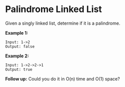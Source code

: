# Palindrome Linked List

Given a singly linked list, determine if it is a palindrome.

__Example 1:__

```
Input: 1->2
Output: false
```

__Example 2:__

```
Input: 1->2->2->1
Output: true
```

__Follow up:__
Could you do it in O(n) time and O(1) space?